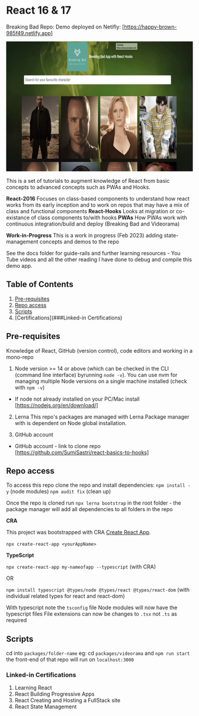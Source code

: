# React 16 & 17

Breaking Bad Repo: Demo deployed on Netifly: [https://happy-brown-985f49.netlify.app]

<img src="packages/breaking-bad/src/assets/breaking-bad-app-screenshot.png" alt="Breaking-Bad PWA with Hooks" height="350"/>

This is a set of tutorials to augment knowledge of React from basic concepts to advanced concepts such as PWAs and Hooks.

**React-2016** Focuses on class-based components to understand how react works from its early inception and to work on repos that may have a mix of class and functional components
**React-Hooks** Looks at migration or co-existance of class components to/with hooks
**PWAs** How PWAs work with continuous integration/build and deploy (Breaking Bad and Videorama)

**Work-in-Progress** This is a work in progress (Feb 2023) adding state-management concepts and demos to the repo

See the docs folder for guide-rails and further learning resources - You Tube videos and all the other reading I have done to debug and compile this demo app.

## Table of Contents

1. [Pre-requisites](##Pre-requisites)
2. [Repo access](##Repo-access)
3. [Scripts](##Scripts)
4. [Certifications](###Linked-in Certifications)

## Pre-requisites

Knowledge of React, GitHub (version control), code editors and working in a mono-repo

1. Node
   version >= 14 or above (which can be checked in the CLI (command line interface) byrunning `node -v`). You can use nvm for managing multiple Node versions on a single machine installed (check with `npm -v`)

- If node not already installed on your PC/Mac install [https://nodejs.org/en/download/]

2. Lerna
   This repo's packages are managed with Lerna Package manager with is dependent on Node global installation.

3. GitHub account

- GitHub account - link to clone repo [https://github.com/SumiSastri/react-basics-to-hooks]

## Repo access

To access this repo clone the repo and install dependencies:
`npm install - y` (node modules)
`npm audit fix` (clean up)

Once the repo is cloned run `npx lerna bootstrap` in the root folder - the package manager will add all dependencies to all folders in the repo

**CRA**

This project was bootstrapped with CRA [Create React App](https://github.com/facebook/create-react-app).

`npx create-react-app <yourAppName>`

**TypeScript**

`npx create-react-app my-nameofapp --typescript` (with CRA)

OR

`npm install typescript @types/node @types/react @types/react-dom` (with individual related types for react and react-dom)

With typescript note the `tsconfig` file
Node modules will now have the typescript files
File extensions can now be changes to `.tsx` not `.ts` as required

## Scripts

cd into `packages/folder-name` eg: cd `packages/videorama` and `npm run start` the front-end of that repo will run on `localhost:3000`

### Linked-in Certifications

1. Learning React
2. React Building Progressive Apps
3. React Creating and Hosting a FullStack site
4. React State Management

